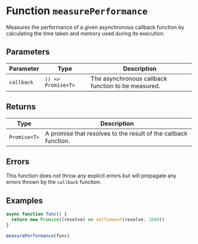 # Function `measurePerformance`

Measures the performance of a given asynchronous callback function by calculating the time taken and memory used during its execution.

## Parameters

| Parameter  | Type               | Description                                        |
| ---------- | ------------------ | -------------------------------------------------- |
| `callback` | `() => Promise<T>` | The asynchronous callback function to be measured. |

## Returns

| Type         | Description                                                     |
| ------------ | --------------------------------------------------------------- |
| `Promise<T>` | A promise that resolves to the result of the callback function. |

## Errors

This function does not throw any explicit errors but will propagate any errors thrown by the `callback` function.

## Examples

```typescript
async function func() {
  return new Promise((resolve) => setTimeout(resolve, 1000))
}

measurePerformance(func)
```
